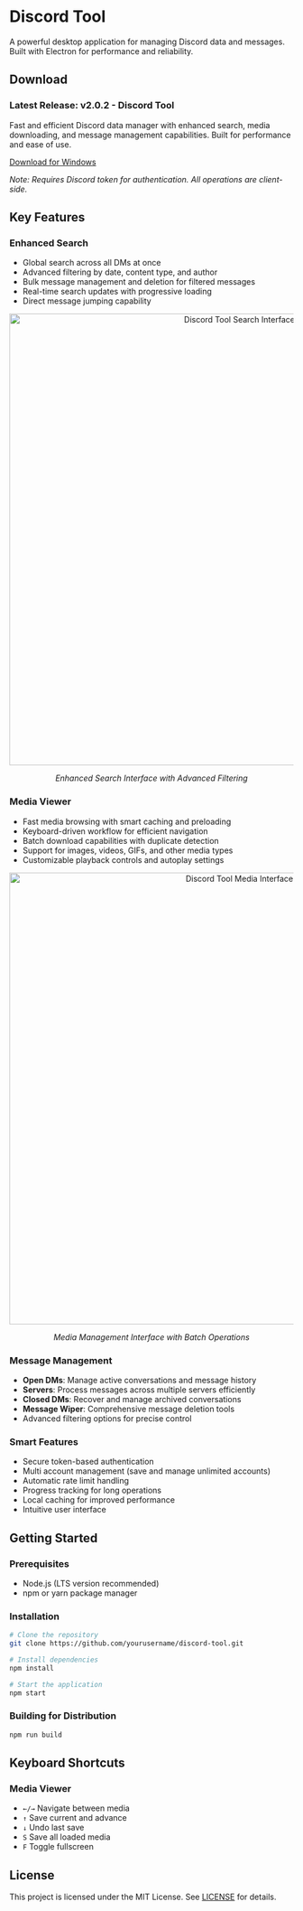 # Discord Tool

A powerful desktop application for managing Discord data and messages. Built with Electron for performance and reliability.

## Download

### Latest Release: v2.0.2 - Discord Tool

Fast and efficient Discord data manager with enhanced search, media downloading, and message management capabilities. Built for performance and ease of use.

[Download for Windows](https://github.com/NathanZC/discordtool-electron/releases/download/v2.0.2/discord-tool.Setup.2.0.2.exe)

*Note: Requires Discord token for authentication. All operations are client-side.*

## Key Features

### Enhanced Search
- Global search across all DMs at once
- Advanced filtering by date, content type, and author
- Bulk message management and deletion for filtered messages
- Real-time search updates with progressive loading
- Direct message jumping capability

<div align="center">
  <img src="https://github.com/user-attachments/assets/1f0f19a8-3ebe-4c68-b049-0f4efd67d901" alt="Discord Tool Search Interface" width="800"/>
  <p><em>Enhanced Search Interface with Advanced Filtering</em></p>
</div>

### Media Viewer
- Fast media browsing with smart caching and preloading
- Keyboard-driven workflow for efficient navigation
- Batch download capabilities with duplicate detection
- Support for images, videos, GIFs, and other media types
- Customizable playback controls and autoplay settings

<div align="center">
  <img src="https://github.com/user-attachments/assets/38c11b5a-5089-4659-a44d-d3167b97dc69" alt="Discord Tool Media Interface" width="800"/>
  <p><em>Media Management Interface with Batch Operations</em></p>
</div>

### Message Management
- **Open DMs**: Manage active conversations and message history
- **Servers**: Process messages across multiple servers efficiently
- **Closed DMs**: Recover and manage archived conversations
- **Message Wiper**: Comprehensive message deletion tools
- Advanced filtering options for precise control

### Smart Features
- Secure token-based authentication
- Multi account management (save and manage unlimited accounts)
- Automatic rate limit handling
- Progress tracking for long operations
- Local caching for improved performance
- Intuitive user interface

## Getting Started

### Prerequisites
- Node.js (LTS version recommended)
- npm or yarn package manager

### Installation

```bash
# Clone the repository
git clone https://github.com/yourusername/discord-tool.git

# Install dependencies
npm install

# Start the application
npm start
```

### Building for Distribution
```bash
npm run build
```

## Keyboard Shortcuts

### Media Viewer
- `←/→` Navigate between media
- `↑` Save current and advance
- `↓` Undo last save
- `S` Save all loaded media
- `F` Toggle fullscreen

## License

This project is licensed under the MIT License. See [LICENSE](LICENSE) for details.
